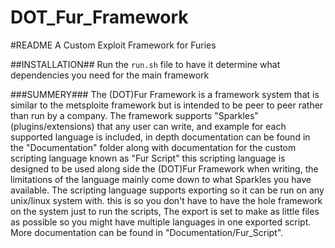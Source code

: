 # DOT_Fur_Framework
#README
A Custom Exploit Framework for Furies

##INSTALLATION##
Run the ```run.sh``` file to have it determine what dependencies you need for the
main framework


###SUMMERY###
The (DOT)Fur Framework is a framework system that is similar to the metsploite
framework but is intended to be peer to peer rather than run by a company.
The framework supports "Sparkles" (plugins/extensions) that any user can write, and example
for each supported language is included, in depth documentation can be found in the
"Documentation" folder along with documentation for the custom scripting language
known as "Fur Script" this scripting language is designed to be used along side
the (DOT)Fur Framework when writing, the limitations of the language mainly come
down to what Sparkles you have available. The scripting language supports exporting
so it can be run on any unix/linux system with. this is so you don't have to have
the hole framework on the system just to run the scripts, The export is set to make
as little files as possible so you might have multiple languages in one exported
script. More documentation can be found in "Documentation/Fur_Script".
